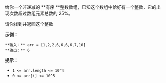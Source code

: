 给你一个非递减的  **有序  **整数数组，已知这个数组中恰好有一个整数，它的出现次数超过数组元素总数的 25%。

请你找到并返回这个整数



**示例：**

    
    
    **输入：** arr = [1,2,2,6,6,6,6,7,10]
    **输出：** 6
    



**提示：**

  * `1 <= arr.length <= 10^4`
  * `0 <= arr[i] <= 10^5`

